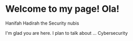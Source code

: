 # Welcome to my page! Ola!

Hanifah Hadirah the Security nubis 

I'm glad you are here. I plan to talk about ... Cybersecurity
